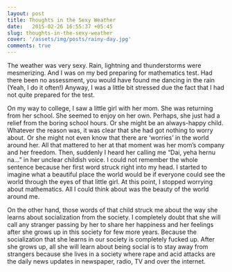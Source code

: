 ```yaml
---
layout: post
title: Thoughts in the Sexy Weather
date:   2015-02-26 16:55:37 +05:45
slug: thoughts-in-the-sexy-weather
cover: '/assets/img/posts/rainy-day.jpg'
comments: true
---
```


The weather was very sexy. Rain, lightning and thunderstorms were mesmerizing. And I was on my bed preparing for mathematics test. Had there been no assessment, you would have found me dancing in the rain (Yeah, I do it often!) Anyway, I was a little bit stressed due the fact that I had not quite prepared for the test.

On my way to college, I saw a little girl with her mom. She was returning from her school. She seemed to enjoy on her own. Perhaps, she just had a relief from the boring school hours. Or she might be an always-happy child. Whatever the reason was, it was clear that she had got nothing to worry about. Or she might not even know that there are ‘worries’ in the world around her. All that mattered to her at that moment was her mom’s company and her freedom. Then, suddenly I heard her calling me “Dai, yeha hernu na…” in her unclear childish voice. I could not remember the whole sentence because her first word struck right into my head. I started to imagine what a beautiful place the world would be if everyone could see the world through the eyes of that little girl. At this point, I stopped worrying about mathematics. All I could think about was the beauty of the world around me.

On the other hand, those words of that child struck me about the way she learns about socialization from the society. I completely doubt that she will call any stranger passing by her to share her happiness and her feelings after she grows up in this society for few more years. Because the socialization that she learns in our society is completely fucked up. After she grows up, all she will learn about being social is to stay away from strangers because she lives in a society where rape and acid attacks are the daily news updates in newspaper, radio, TV and over the internet.